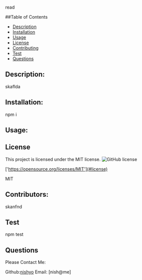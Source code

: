 read

  ##Table of Contents

  - [Description](#description)
  - [Installation](#installation)
  - [Usage](#usage)
  - [License](#license)
  - [Contributing](#contributing)
  - [Test](#test)
  - [Questions](#questions)
  

  ## Description:
  skaflda
  

  ## Installation:
  npm i

  ## Usage:
  

  ## License
This project is licensed under the MIT license. ![GitHub license](https://img.shields.io/badge/license-MIT-blue.svg)
  
 ['https://opensource.org/licenses/MIT'](#license)

  MIT
  
  
  ## Contributors:
  skanfnd

  ## Test
  npm test

  ## Questions
  Please Contact Me:

  Github:[nishyo](https://github.com/Nishyo-coder)
  Email: [nish@me]
